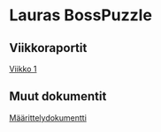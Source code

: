 # Lauras BossPuzzle

## Viikkoraportit

[Viikko 1](https://github.com/LauraACodes/LaurasBozzPuzzle/blob/main/Dokumentaatio/Viikkoraportti1.md)

## Muut dokumentit

[Määrittelydokumentti](https://github.com/LauraACodes/LaurasBozzPuzzle/blob/main/Dokumentaatio/Maarittelydokumentti.md)

